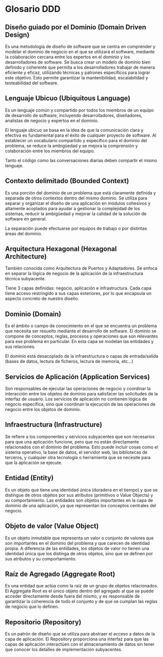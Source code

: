 # Glosario DDD

## Diseño guiado por el Dominio (Domain Driven Design)

Es una metodología de diseño de software que se centra en comprender y modelar el dominio de negocio en el que se utilizará el software, mediante la colaboración cercana entre los expertos en el dominio y los desarrolladores de software. Se busca crear un modelo de dominio bien definido y coherente que permita a los desarrolladores trabajar de manera eficiente y eficaz, utilizando técnicas y patrones específicos para lograr este objetivo. Esto permite garantizar la mantenibilidad, escalabilidad y testeabilidad del software.

## Lenguaje Ubicuo (Ubiquitous Language)

Es un lenguaje común y compartido por todos los miembros de un equipo de desarrollo de software, incluyendo desarrolladores, diseñadores, analistas de negocio y expertos en el dominio.

El lenguaje ubicuo se basa en la idea de que la comunicación clara y efectiva es fundamental para el éxito de cualquier proyecto de software. Al establecer un vocabulario compartido y específico para el dominio del problema, se reduce la ambigüedad y se mejora la comprensión y colaboración entre los miembros del equipo.

Tanto el código como las conversaciones diarias deben compartir el mismo lenguaje.

## Contexto delimitado (Bounded Context)

Es una porción del dominio de un problema que está claramente definida y separada de otros contextos dentro del mismo dominio. Se utiliza para separar y organizar el diseño de una aplicación en módulos cohesivos y altamente acoplados para ayudar a gestionar la complejidad de los sistemas, reducir la ambigüedad y mejorar la calidad de la solución de software en general.

La separación puede efectuarse por equipos de trabajo o por distintas áreas del dominio.

## Arquitectura Hexagonal (Hexagonal Architecture)

También conocida como Arquitectura de Puertos y Adaptadores. Se enfoca en separar la lógica de negocio de la aplicación de la infraestructura técnica subyacente.

Tiene 3 capas definidas: negocio, aplicación e infrastructura. Cada capa tiene acceso restringido a sus capas exteriores, por lo que encapsula un aspecto concreto de nuestro diseño.

## Dominio (Domain)

Es el ámbito o campo de conocimiento en el que se encuentra un problema que necesita ser resuelto mediante el desarrollo de software. El dominio se compone de conceptos, reglas, procesos y operaciones que son relevantes para ese problema en particular. En esta capa se modelan las entidades y sus relaciones.

El dominio está desacoplado de la infraestructura o capas de entrada/salida (bases de datos, lectura de ficheros, lectura de memoria, etc...)

## Servicios de Aplicación (Application Services)

Son responsables de ejecutar las operaciones de negocio y coordinar la interacción entre los objetos de dominio para satisfacer las solicitudes de la interfaz de usuario. Los servicios de aplicación no contienen lógica de negocio específica, sino que coordinan la ejecución de las operaciones de negocio entre los objetos de dominio.

## Infraestructura (Infrastructure)

Se refiere a los componentes y servicios subyacentes que son necesarios para que una aplicación funcione, pero que no están directamente relacionados con el dominio del problema. Esto puede incluir cosas como el sistema operativo, la base de datos, el servidor web, las bibliotecas de terceros, y cualquier otra tecnología o herramienta que se necesite para que la aplicación se ejecute.

## Entidad (Entity)

Es un objeto que tiene una identidad única (duradera en el tiempo) y que se distingue de otros objetos por sus atributos (primitivos o Value Objects) y su comportamiento. Las entidades son objetos importantes en la capa de dominio de una aplicación, ya que representan los conceptos centrales del negocio.

## Objeto de valor (Value Object)

Es un objeto inmutable que representa un valor o conjunto de valores que son importantes en el dominio del problema y que carecen de identidad propia. A diferencia de las entidades, los objetos de valor no tienen una identidad única que los distinga de otros objetos, sino que se definen por sus atributos y su comportamiento.

## Raíz de Agregado (Aggregate Root)

Es una entidad que actúa como la raíz de un grupo de objetos relacionados. El Aggregate Root es el único objeto dentro del agregado al que se puede acceder directamente desde fuera del mismo, y es responsable de garantizar la coherencia de todo el conjunto y de que se cumplan las reglas de negocio que lo definen.

## Repositorio (Repository)

Es un patrón de diseño que se utiliza para abstraer el acceso a datos de la capa de aplicación. El Repository proporciona una interfaz para que las capas de aplicación interactúen con el almacenamiento de datos sin tener que conocer los detalles de implementación subyacentes.
